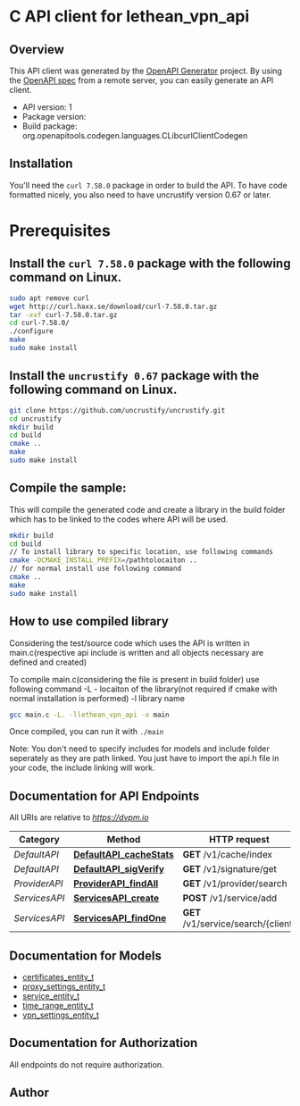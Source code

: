 # C API client for lethean_vpn_api

## Overview
This API client was generated by the [OpenAPI Generator](https://openapi-generator.tech) project. By using the [OpenAPI spec](https://openapis.org) from a remote server, you can easily generate an API client.

- API version: 1
- Package version: 
- Build package: org.openapitools.codegen.languages.CLibcurlClientCodegen

## Installation
You'll need the `curl 7.58.0` package in order to build the API. To have code formatted nicely, you also need to have uncrustify version 0.67 or later.

# Prerequisites

## Install the `curl 7.58.0` package with the following command on Linux.
```bash
sudo apt remove curl
wget http://curl.haxx.se/download/curl-7.58.0.tar.gz
tar -xvf curl-7.58.0.tar.gz
cd curl-7.58.0/
./configure
make
sudo make install
```
## Install the `uncrustify 0.67` package with the following command on Linux.
```bash
git clone https://github.com/uncrustify/uncrustify.git
cd uncrustify
mkdir build
cd build
cmake ..
make
sudo make install
```

## Compile the sample:
This will compile the generated code and create a library in the build folder which has to be linked to the codes where API will be used.
```bash
mkdir build
cd build
// To install library to specific location, use following commands
cmake -DCMAKE_INSTALL_PREFIX=/pathtolocaiton ..
// for normal install use following command
cmake ..
make
sudo make install
```
## How to use compiled library
Considering the test/source code which uses the API is written in main.c(respective api include is written and all objects necessary are defined and created)

To compile main.c(considering the file is present in build folder) use following command
-L - locaiton of the library(not required if cmake with normal installation is performed)
-l library name
```bash
gcc main.c -L. -llethean_vpn_api -o main
```
Once compiled, you can run it with ``` ./main ```

Note: You don't need to specify includes for models and include folder seperately as they are path linked. You just have to import the api.h file in your code, the include linking will work.

## Documentation for API Endpoints

All URIs are relative to *https://dvpm.io*

Category | Method | HTTP request | Description
------------ | ------------- | ------------- | -------------
*DefaultAPI* | [**DefaultAPI_cacheStats**](docs/DefaultAPI.md#DefaultAPI_cacheStats) | **GET** /v1/cache/index | 
*DefaultAPI* | [**DefaultAPI_sigVerify**](docs/DefaultAPI.md#DefaultAPI_sigVerify) | **GET** /v1/signature/get | 
*ProviderAPI* | [**ProviderAPI_findAll**](docs/ProviderAPI.md#ProviderAPI_findAll) | **GET** /v1/provider/search | 
*ServicesAPI* | [**ServicesAPI_create**](docs/ServicesAPI.md#ServicesAPI_create) | **POST** /v1/service/add | 
*ServicesAPI* | [**ServicesAPI_findOne**](docs/ServicesAPI.md#ServicesAPI_findOne) | **GET** /v1/service/search/{client} | 


## Documentation for Models

 - [certificates_entity_t](docs/certificates_entity.md)
 - [proxy_settings_entity_t](docs/proxy_settings_entity.md)
 - [service_entity_t](docs/service_entity.md)
 - [time_range_entity_t](docs/time_range_entity.md)
 - [vpn_settings_entity_t](docs/vpn_settings_entity.md)


## Documentation for Authorization

All endpoints do not require authorization.

## Author




